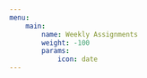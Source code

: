 ```yaml
---
menu:
    main:
        name: Weekly Assignments
        weight: -100
        params:
            icon: date
---
```






















































































